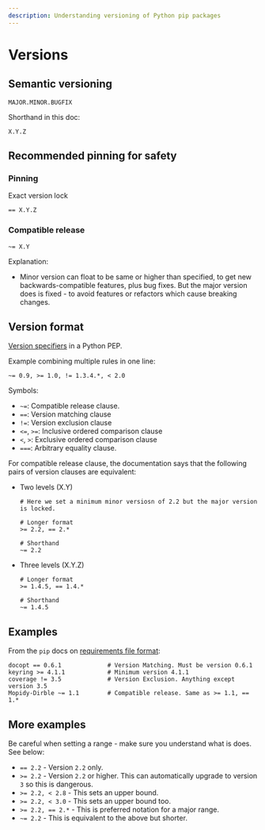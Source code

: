 ```yaml
---
description: Understanding versioning of Python pip packages
---
```

# Versions


## Semantic versioning

```
MAJOR.MINOR.BUGFIX
```

Shorthand in this doc:

```
X.Y.Z
```


## Recommended pinning for safety

### Pinning

Exact version lock

```
== X.Y.Z
```


### Compatible release

```
~= X.Y
```

Explanation:

- Minor version can float to be same or higher than specified, to get new backwards-compatible features, plus bug fixes. But the major version does is fixed - to avoid features or refactors which cause breaking changes.


## Version format

[Version specifiers](https://www.python.org/dev/peps/pep-0440/#version-specifiers) in a Python PEP.

Example combining multiple rules in one line:

```
~= 0.9, >= 1.0, != 1.3.4.*, < 2.0
```

Symbols:

- `~=`: Compatible release clause.
- `==`: Version matching clause
- `!=`: Version exclusion clause
- `<=`, `>=`: Inclusive ordered comparison clause
- `<`, `>`: Exclusive ordered comparison clause
- `===`: Arbitrary equality clause.

For compatible release clause, the documentation says that the following pairs of version clauses are equivalent:

- Two levels (X.Y)
    ```
    # Here we set a minimum minor versiosn of 2.2 but the major version is locked.

    # Longer format
    >= 2.2, == 2.*

    # Shorthand
    ~= 2.2
    ```
- Three levels (X.Y.Z)
    ```
    # Longer format
    >= 1.4.5, == 1.4.*

    # Shorthand
    ~= 1.4.5
    ```


## Examples

From the `pip` docs on [requirements file format](https://pip.readthedocs.io/en/stable/reference/pip_install/#requirements-file-format):

```
docopt == 0.6.1             # Version Matching. Must be version 0.6.1
keyring >= 4.1.1            # Minimum version 4.1.1
coverage != 3.5             # Version Exclusion. Anything except version 3.5
Mopidy-Dirble ~= 1.1        # Compatible release. Same as >= 1.1, == 1.*
```

## More examples

Be careful when setting a range - make sure you understand what is does. See below:

- `== 2.2` - Version `2.2` only.
- `>= 2.2` - Version `2.2` or higher. This can automatically upgrade to version `3` so this is dangerous.
- `>= 2.2, < 2.8` - This sets an upper bound.
- `>= 2.2, < 3.0` - This sets an upper bound too.
- `>= 2.2, == 2.*` - This is preferred notation for a major range.
- `~= 2.2` - This is equivalent to the above but shorter.
